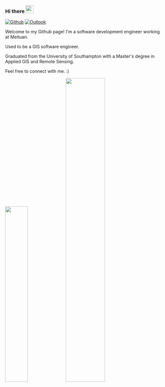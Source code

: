 
### Hi there <a href="https://www.gautamkrishnar.com/"><img src="https://media.giphy.com/media/hvRJCLFzcasrR4ia7z/giphy.gif" width="25px"></a>
<!-- ### This is Yu Yingxue! -->

[![Github](https://img.shields.io/badge/-Github-000?style=flat&logo=Github&logoColor=white)](https://github.com/yyx626)
[![Outlook](https://img.shields.io/badge/-Outlook-0078d4?style=flat&logo=MicrosoftOutlook&logoColor=white)](mailto:isyuyingxue@gmail.com)

<p>Welcome to my Github page! I'm a software development engineer working at Meituan.</p>
<p>Used to be a GIS software engineer.</p>
<p>Graduated from the University of Southampton with a Master's degree in Applied GIS and Remote Sensing.</p>
<p>Feel free to connect with me. :)</p>
<!-- <p>Currently an MSc student in Applied GIS and Remote Sensing at the University of Southampton.</p> -->
<!-- <p>Research direction: Remote sensing image detection、AI</p> -->
<!-- #### 💻 Programming languages and tools: 
<p>
<code><img width="10%" src="https://www.vectorlogo.zone/logos/java/java-ar21.svg"></code>
<code><img width="10%" src="https://www.vectorlogo.zone/logos/javascript/javascript-ar21.svg"></code>
<code><img width="10%" src="https://www.vectorlogo.zone/logos/mysql/mysql-ar21.svg"></code>
<code><img width="10%" src="https://www.vectorlogo.zone/logos/mongodb/mongodb-ar21.svg"></code>
<code><img width="10%" src="https://www.vectorlogo.zone/logos/git-scm/git-scm-ar21.svg"></code>
</p> -->
<img width="38%" src="https://github-readme-stats.vercel.app/api/top-langs/?username=yyx626&theme=light&layout=compact&hide_border=true" />
<img width="50%" src="https://github-readme-stats.vercel.app/api?username=yyx626&show_icons=true&hide_border=true" />
